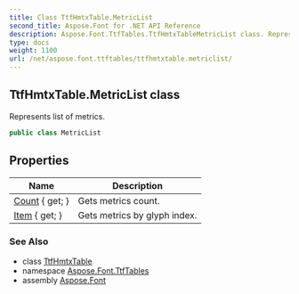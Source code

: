 ```yaml
---
title: Class TtfHmtxTable.MetricList
second_title: Aspose.Font for .NET API Reference
description: Aspose.Font.TtfTables.TtfHmtxTableMetricList class. Represents list of metrics
type: docs
weight: 1100
url: /net/aspose.font.ttftables/ttfhmtxtable.metriclist/
---
```

## TtfHmtxTable.MetricList class

Represents list of metrics.

```csharp
public class MetricList
```

## Properties

| Name | Description |
| --- | --- |
| [Count](../../aspose.font.ttftables/ttfhmtxtable.metriclist/count) { get; } | Gets metrics count. |
| [Item](../../aspose.font.ttftables/ttfhmtxtable.metriclist/item) { get; } | Gets metrics by glyph index. |

### See Also

* class [TtfHmtxTable](../ttfhmtxtable/)
* namespace [Aspose.Font.TtfTables](../../aspose.font.ttftables/)
* assembly [Aspose.Font](../../)


